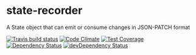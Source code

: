 # state-recorder

A State object that can emit or consume changes in JSON-PATCH format

[![Travis build status](http://img.shields.io/travis/michiel/state-recorder-js.svg?style=flat)](https://travis-ci.org/michiel/state-recorder-js)
[![Code Climate](https://codeclimate.com/github/michiel/state-recorder-js/badges/gpa.svg)](https://codeclimate.com/github/michiel/state-recorder-js)
[![Test Coverage](https://codeclimate.com/github/michiel/state-recorder-js/badges/coverage.svg)](https://codeclimate.com/github/michiel/state-recorder-js)
[![Dependency Status](https://david-dm.org/michiel/state-recorder-js.svg)](https://david-dm.org/michiel/state-recorder-js)
[![devDependency Status](https://david-dm.org/michiel/state-recorder-js/dev-status.svg)](https://david-dm.org/michiel/state-recorder-js#info=devDependencies)
